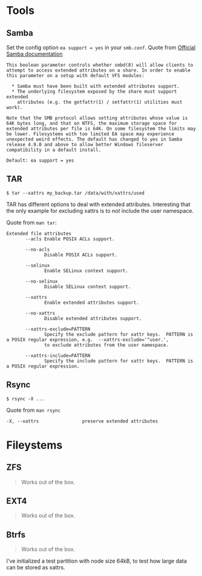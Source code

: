 # Tools

## Samba

Set the config option `ea support = yes` in your `smb.conf`.
Quote from [Official Samba documentation](https://www.samba.org/samba/docs/current/man-html/smb.conf.5.html#idm3356)

```
This boolean parameter controls whether smbd(8) will allow clients to attempt to access extended attributes on a share. In order to enable this parameter on a setup with default VFS modules:

  * Samba must have been built with extended attributes support.
  * The underlying filesystem exposed by the share must support extended
    attributes (e.g. the getfattr(1) / setfattr(1) utilities must work). 

Note that the SMB protocol allows setting attributes whose value is 64K bytes long, and that on NTFS, the maximum storage space for extended attributes per file is 64K. On some filesystem the limits may be lower. Filesystems with too limited EA space may experience unexpected weird effects. The default has changed to yes in Samba release 4.9.0 and above to allow better Windows fileserver compatibility in a default install.

Default: ea support = yes 
```


## TAR

`$ tar --xattrs my_backup.tar /data/with/xattrs/used`

TAR has different options to deal with extended attributes.
Interesting that the only example for excluding xattrs is to *not* include the user namespace.

Quote from `man tar`:

```
Extended file attributes
       --acls Enable POSIX ACLs support.

       --no-acls
              Disable POSIX ACLs support.

       --selinux
              Enable SELinux context support.

       --no-selinux
              Disable SELinux context support.

       --xattrs
              Enable extended attributes support.

       --no-xattrs
              Disable extended attributes support.

       --xattrs-exclude=PATTERN
              Specify the exclude pattern for xattr keys.  PATTERN is a POSIX regular expression, e.g.  --xattrs-exclude='^user.',
              to exclude attributes from the user namespace.

       --xattrs-include=PATTERN
              Specify the include pattern for xattr keys.  PATTERN is a POSIX regular expression.
```


## Rsync

`$ rsync -X ...`

Quote from `man rsync`

```
-X, --xattrs                preserve extended attributes
```



# Fileystems

## ZFS

> Works out of the box.


## EXT4

> Works out of the box.


## Btrfs

> Works out of the box.

I've initialized a test partition with node size 64kB, to test how large data can be stored as xattrs.
